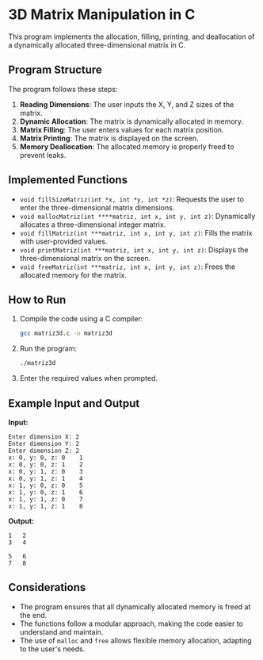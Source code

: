 # 3D Matrix Manipulation in C

This program implements the allocation, filling, printing, and deallocation of a dynamically allocated three-dimensional matrix in C.

## Program Structure

The program follows these steps:
1. **Reading Dimensions**: The user inputs the X, Y, and Z sizes of the matrix.
2. **Dynamic Allocation**: The matrix is dynamically allocated in memory.
3. **Matrix Filling**: The user enters values for each matrix position.
4. **Matrix Printing**: The matrix is displayed on the screen.
5. **Memory Deallocation**: The allocated memory is properly freed to prevent leaks.

## Implemented Functions

- `void fillSizeMatriz(int *x, int *y, int *z)`: Requests the user to enter the three-dimensional matrix dimensions.
- `void mallocMatriz(int ****matriz, int x, int y, int z)`: Dynamically allocates a three-dimensional integer matrix.
- `void fillMatriz(int ***matriz, int x, int y, int z)`: Fills the matrix with user-provided values.
- `void printMatriz(int ***matriz, int x, int y, int z)`: Displays the three-dimensional matrix on the screen.
- `void freeMatriz(int ***matriz, int x, int y, int z)`: Frees the allocated memory for the matrix.

## How to Run

1. Compile the code using a C compiler:
   ```sh
   gcc matriz3d.c -o matriz3d
   ```
2. Run the program:
   ```sh
   ./matriz3d
   ```
3. Enter the required values when prompted.

## Example Input and Output

**Input:**
```
Enter dimension X: 2
Enter dimension Y: 2
Enter dimension Z: 2
x: 0, y: 0, z: 0    1
x: 0, y: 0, z: 1    2
x: 0, y: 1, z: 0    3
x: 0, y: 1, z: 1    4
x: 1, y: 0, z: 0    5
x: 1, y: 0, z: 1    6
x: 1, y: 1, z: 0    7
x: 1, y: 1, z: 1    8
```

**Output:**
```
1 	2 
3 	4 

5 	6 
7 	8 
```

## Considerations

- The program ensures that all dynamically allocated memory is freed at the end.
- The functions follow a modular approach, making the code easier to understand and maintain.
- The use of `malloc` and `free` allows flexible memory allocation, adapting to the user's needs.

